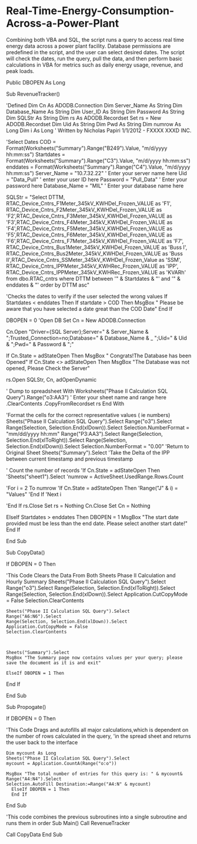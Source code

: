 Real-Time-Energy-Consumption-Across-a-Power-Plant
=================================================

Combining both VBA and SQL, the script runs a query to access real time energy data across a power plant facility. Database permissions are predefined in the script, and the user can select desired dates. The script will check the dates, run the query, pull the data, and then perform basic calculations in VBA for metrics such as daily energy usage, revenue, and peak loads.  

Public DBOPEN As Long

Sub RevenueTracker()

'Defined
Dim Cn As ADODB.Connection
Dim Server_Name As String
Dim Database_Name As String
Dim User_ID As String
Dim Password As String
Dim SQLStr As String
Dim rs As ADODB.Recordset
Set rs = New ADODB.Recordset
Dim Uid As String
Dim Pwd As String
Dim numrow As Long
Dim i As Long
' Written by Nicholas Papiri 1/1/2012 - FXXXX XXXD INC.

'Select Dates
COD = Format(Worksheets("Summary").Range("B249").Value, "m/d/yyyy hh:mm:ss")
Startdates = Format(Worksheets("Summary").Range("C3").Value, "m/d/yyyy hh:mm:ss")
enddates = Format(Worksheets("Summary").Range("C4").Value, "m/d/yyyy hh:mm:ss")
Server_Name = "10.7.32.22" ' Enter your server name here
Uid = "Data_Pull" ' enter your user ID here
Password = "Pull_Data" ' Enter your password here
Database_Name = "MIL" ' Enter your database name here

SQLStr = "Select DTTM, RTAC_Device_Cntrs_F1Meter_345kV_KWHDel_Frozen_VALUE as 'F1', RTAC_Device_Cntrs_F2Meter_345kV_KWHDel_Frozen_VALUE as 'F2',RTAC_Device_Cntrs_F3Meter_345kV_KWHDel_Frozen_VALUE as 'F3',RTAC_Device_Cntrs_F4Meter_345kV_KWHDel_Frozen_VALUE as 'F4',RTAC_Device_Cntrs_F5Meter_345kV_KWHDel_Frozen_VALUE as 'F5',RTAC_Device_Cntrs_F6Meter_345kV_KWHDel_Frozen_VALUE as 'F6',RTAC_Device_Cntrs_F7Meter_345kV_KWHDel_Frozen_VALUE as 'F7', RTAC_Device_Cntrs_Bus1Meter_345kV_KWHDel_Frozen_VALUE as 'Buss I', RTAC_Device_Cntrs_Bus2Meter_345kV_KWHDel_Frozen_VALUE as 'Buss II',RTAC_Device_Cntrs_SSMeter_345kV_KWHDel_Frozen_Value as 'SSM', RTAC_Device_Cntrs_IPPMeter_345kV_KWHRec_Frozen_VALUE as 'IPP', RTAC_Device_Cntrs_IPPMeter_345kV_KWHRec_Frozen_VALUE as 'KVARh' from dbo.RTAC_cntrs where DTTM between '" & Startdates & "' and '" & enddates & "' order by DTTM asc"


'Checks the dates to verify if the user selected the wrong values
If Startdates < enddates Then
    If startdate > COD Then
        MsgBox " Please be aware that you have selected a date great than the COD Date"
        End If

DBOPEN = 0
'Open DB
Set Cn = New ADODB.Connection

Cn.Open "Driver={SQL Server};Server=" & Server_Name & ";Trusted_Connection=no;Database=" & Database_Name & _
";Uid=" & Uid & ";Pwd=" & Password & ";"


If Cn.State = adStateOpen Then MsgBox " Congrats!The Database has been Opened"
If Cn.State <> adStateOpen Then MsgBox "The Database was not opened, Please Check the Server"

rs.Open SQLStr, Cn, adOpenDynamic


' Dump to spreadsheet
With Worksheets("Phase II Calculation SQL Query").Range("o3:AA3") ' Enter your sheet name and range here
    .ClearContents
    .CopyFromRecordset rs
End With

'Format the cells for the correct representative values ( ie numbers)
Sheets("Phase II Calculation SQL Query").Select
   Range("o3").Select
    Range(Selection, Selection.End(xlDown)).Select
    Selection.NumberFormat = "mm/dd/yyyy hh:mm"
    Range("P3:AA3").Select
    Range(Selection, Selection.End(xlToRight)).Select
    Range(Selection, Selection.End(xlDown)).Select
    Selection.NumberFormat = "0.00"
'Return to Original Sheet
    Sheets("Summary").Select
'Take the Delta of the IPP between current timestamp and previous timestamp

' Count the number of records
'If Cn.State = adStateOpen Then
'Sheets("sheet1").Select
'numrow = ActiveSheet.UsedRange.Rows.Count
 
'For i = 2 To numrow
'If Cn.State = adStateOpen Then
'Range("J" & i) = "Values"
'End If
'Next i
    
'End If
rs.Close
Set rs = Nothing
Cn.Close
Set Cn = Nothing

ElseIf Startdates > enddates Then
DBOPEN = 1
MsgBox "The start date provided must be less than the end date. Please select another start date!"
End If

End Sub

Sub CopyData()

If DBOPEN = 0 Then


        
 'This Code Clears the Data From Both Sheets Phase II Calculation and Hourly Summary
    Sheets("Phase II Calculation SQL Query").Select
    Range("o3").Select
    Range(Selection, Selection.End(xlToRight)).Select
    Range(Selection, Selection.End(xlDown)).Select
    Application.CutCopyMode = False
    Selection.ClearContents
    
    Sheets("Phase II Calculation SQL Query").Select
    Range("A6:N6").Select
    Range(Selection, Selection.End(xlDown)).Select
    Application.CutCopyMode = False
    Selection.ClearContents
    

      
    Sheets("Summary").Select
    MsgBox "The Summary page now contains values per your query; please save the document as it is and exit"
    
    ElseIf DBOPEN = 1 Then
       
End If
    
End Sub

Sub Propogate()


 If DBOPEN = 0 Then

 'This Code Drags and autofills all major calculations,which is dependent on the number of rows calculated in the query,
 'in the spread sheet and returns the user back to the interface

    Dim mycount As Long
    Sheets("Phase II Calculation SQL Query").Select
    mycount = Application.CountA(Range("o:o"))

    MsgBox "The total number of entries for this query is: " & mycount&
    Range("A4:N4").Select
    Selection.AutoFill Destination:=Range("A4:N" & mycount)
      ElseIf DBOPEN = 1 Then
      End If
      
End Sub

'This code combines the previous subroutines into a single subroutine and runs them in order
Sub Main()
Call RevenueTracker

Call CopyData
End Sub


